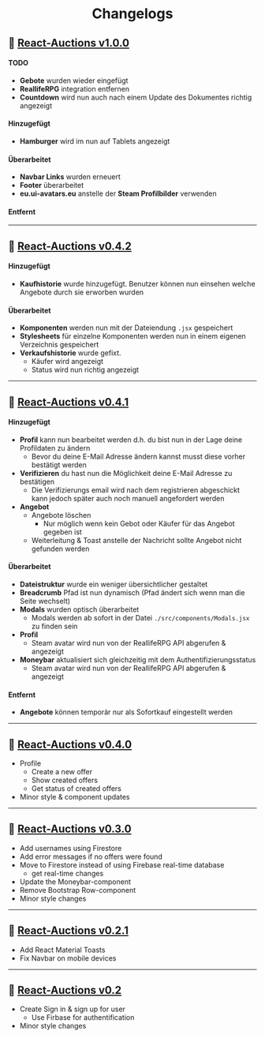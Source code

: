 <h1 align="center">Changelogs</h1>

## :bookmark: [React-Auctions v1.0.0](https://github.com/tklein1801/React-Auctions/releases/tag/v1.0.0)

#### TODO

- **Gebote** wurden wieder eingefügt
- **ReallifeRPG** integration entfernen
- **Countdown** wird nun auch nach einem Update des Dokumentes richtig angezeigt

#### Hinzugefügt

- **Hamburger** wird im nun auf Tablets angezeigt

#### Überarbeitet

- **Navbar Links** wurden erneuert
- **Footer** überarbeitet
- **eu.ui-avatars.eu** anstelle der **Steam Profilbilder** verwenden

#### Entfernt

---

## :bookmark: [React-Auctions v0.4.2](https://github.com/tklein1801/React-Auctions/releases/tag/v0.4.2)

#### Hinzugefügt

- **Kaufhistorie** wurde hinzugefügt. Benutzer können nun einsehen welche Angebote durch sie erworben wurden

#### Überarbeitet

- **Komponenten** werden nun mit der Dateiendung `.jsx` gespeichert
- **Stylesheets** für einzelne Komponenten werden nun in einem eigenen Verzeichnis gespeichert
- **Verkaufshistorie** wurde gefixt.
  - Käufer wird angezeigt
  - Status wird nun richtig angezeigt

---

## :bookmark: [React-Auctions v0.4.1](https://github.com/tklein1801/React-Auctions/releases/tag/v0.4.1)

#### Hinzugefügt

- **Profil** kann nun bearbeitet werden d.h. du bist nun in der Lage deine Profildaten zu ändern
  - Bevor du deine E-Mail Adresse ändern kannst musst diese vorher bestätigt werden
- **Verifizieren** du hast nun die Möglichkeit deine E-Mail Adresse zu bestätigen
  - Die Verifizierungs email wird nach dem registrieren abgeschickt kann jedoch später auch noch manuell angefordert werden
- **Angebot**
  - Angebote löschen
    - Nur möglich wenn kein Gebot oder Käufer für das Angebot gegeben ist
  - Weiterleitung & Toast anstelle der Nachricht sollte Angebot nicht gefunden werden

#### Überarbeitet

- **Dateistruktur** wurde ein weniger übersichtlicher gestaltet
- **Breadcrumb** Pfad ist nun dynamisch (Pfad ändert sich wenn man die Seite wechselt)
- **Modals** wurden optisch überarbeitet
  - Modals werden ab sofort in der Datei `./src/components/Modals.jsx` zu finden sein
- **Profil**
  - Steam avatar wird nun von der ReallifeRPG API abgerufen & angezeigt
- **Moneybar** aktualisiert sich gleichzeitig mit dem Authentifizierungsstatus
  - Steam avatar wird nun von der ReallifeRPG API abgerufen & angezeigt

#### Entfernt

- **Angebote** können temporär nur als Sofortkauf eingestellt werden

---

## :bookmark: [React-Auctions v0.4.0](https://github.com/tklein1801/React-Auctions/releases/tag/v0.4.0)

- Profile
  - Create a new offer
  - Show created offers
  - Get status of created offers
- Minor style & component updates

---

## :bookmark: [React-Auctions v0.3.0](https://github.com/tklein1801/React-Auctions/releases/tag/v0.3.0)

- Add usernames using Firestore
- Add error messages if no offers were found
- Move to Firestore instead of using Firebase real-time database
  - get real-time changes
- Update the Moneybar-component
- Remove Bootstrap Row-component
- Minor style changes

---

## :bookmark: [React-Auctions v0.2.1](https://github.com/tklein1801/React-Auctions/releases/tag/v0.2.1)

- Add React Material Toasts
- Fix Navbar on mobile devices

---

## :bookmark: [React-Auctions v0.2](https://github.com/tklein1801/React-Auctions/releases/tag/v0.2)

- Create Sign in & sign up for user
  - Use Firbase for authentification
- Minor style changes
